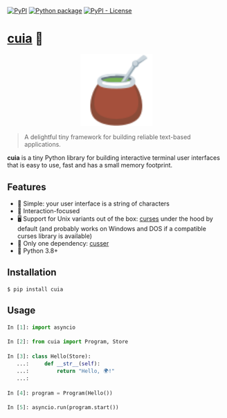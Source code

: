 [![PyPI](https://img.shields.io/pypi/v/cuia)](https://pypi.org/project/cuia/)
[![Python package](https://github.com/getcuia/cuia/actions/workflows/python-package.yml/badge.svg)](https://github.com/getcuia/cuia/actions/workflows/python-package.yml)
[![PyPI - License](https://img.shields.io/pypi/l/cuia)](https://github.com/getcuia/cuia/blob/main/LICENSE)

# [cuia](https://github.com/getcuia/cuia#readme) 🧉

<div align="center">
    <img class="hero" src="https://github.com/getcuia/cuia/raw/main/banner.svg" alt="cuia" width="33%" />
</div>

> A delightful tiny framework for building reliable text-based applications.

**cuia** is a tiny Python library for building interactive terminal user
interfaces that is easy to use, fast and has a small memory footprint.

## Features

-   🧵 Simple: your user interface is a string of characters
-   💬 Interaction-focused
-   🖥️ Support for Unix variants out of the box:
    [curses](https://docs.python.org/3/library/curses.html) under the hood by
    default (and probably works on Windows and DOS if a compatible curses
    library is available)
-   🤬 Only one dependency: [cusser](https://github.com/getcuia/cusser)
-   🐍 Python 3.8+

## Installation

```console
$ pip install cuia
```

## Usage

```python
In [1]: import asyncio

In [2]: from cuia import Program, Store

In [3]: class Hello(Store):
   ...:     def __str__(self):
   ...:         return "Hello, 🌍!"
   ...:

In [4]: program = Program(Hello())

In [5]: asyncio.run(program.start())

```

